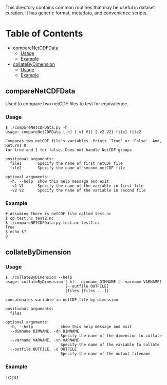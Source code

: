 This directory contains common routines that may be useful in dataset curation. It has generic format, metadata, and convenience scripts. 

# Table of Contents
- [compareNetCDFData](#comparenetcdfdata)
  + [Usage](#usage)
  + [Example](#example)
- [collateByDimension](#collateByDimension)
  + [Usage](#usage)
  + [Example](#example)

## compareNetCDFData
Used to compare two netCDF files to test for equivalence.

### Usage
```
$ ./compareNetCDFData.py -h
usage: compareNetCDFData [-h] [-v1 V1] [-v2 V2] file1 file2

Compares two netCDF file's variables. Prints 'True' or 'False'. And, Returns 0
for true and 1 for false. Does not handle NetCDF groups

positional arguments:
  file1       Specify the name of first netCDF file
  file2       Specify the name of second netCDF file

optional arguments:
  -h, --help  show this help message and exit
  -v1 V1      Specify the name of the variable in first file
  -v2 V2      Specify the name of the variable in second file
```
### Example
```
# Assuming there is netCDF file called test.nc
$ cp test.nc test2.nc
$ ./compareNETCDFData.py test.nc test2.nc
True
$ echo $?
0
```

## collateByDimension

### Usage
```
$ ./collateByDimension --help
usage: collateByDimension [-h] --dimname DIMNAME [--varname VARNAME]
                          [--outfile OUTFILE]
                          [files [files ...]]

concatonates variable in netCDF file by dimension

positional arguments:
  files

optional arguments:
  -h, --help            show this help message and exit
  --dimname DIMNAME, -dn DIMNAME
                        Specify the name of the dimension to collate
  --varname VARNAME, -vn VARNAME
                        Specify the name of the variable to collate
  --outfile OUTFILE, -o OUTFILE
                        Specify the name of the output filename
```
### Example
TODO
